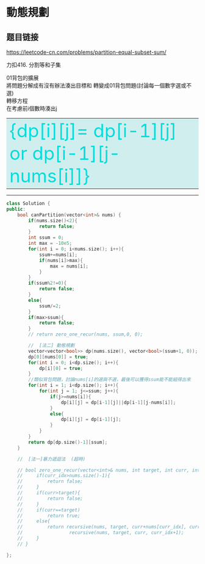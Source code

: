 # 動態規劃

## 题目链接

https://leetcode-cn.com/problems/partition-equal-subset-sum/

力扣416. 分割等和子集   

01背包的擴展   
將問題分解成有沒有辦法湊出目標和
轉變成01背包問題(討論每一個數字選或不選)   
轉移方程    
    在考慮前i個數時湊出j
    <table><tr><td bgcolor=#D1EEEE><font color="#00dddd" size = "12">{dp[i][j]= dp[i-1][j] or dp[i-1][j-nums[i]]}</font><br/></td></tr></table>
    
---------------------------------------

```cpp
class Solution {
public:
    bool canPartition(vector<int>& nums) {
        if(nums.size()<2){
            return false;
        }
        int ssum = 0;
        int max = -10e5;
        for(int i = 0; i<nums.size(); i++){   
            ssum+=nums[i];
            if(nums[i]>max){
                max = nums[i];
            }
        }
        if(ssum%2!=0){
            return false;
        }
        else{
            ssum/=2;
        }
        if(max>ssum){
            return false;
        }
        // return zero_one_recur(nums, ssum,0, 0);

        //  [法二] 動態規劃
        vector<vector<bool>> dp(nums.size(), vector<bool>(ssum+1, 0));
        dp[0][nums[0]] = true;
        for(int i = 0; i<dp.size(); i++){
            dp[i][0] = true;
        }
        //類似背包問題，討論nums[i]的選與不選，最後可以獲得ssum能不能組得出來
        for(int i = 1; i<dp.size(); i++){
            for(int j = 1; j<=ssum; j++){
                if(j>=nums[i]){
                    dp[i][j] = dp[i-1][j]||dp[i-1][j-nums[i]];
                }
                else{
                    dp[i][j] = dp[i-1][j];
                }
            }
        }
        return dp[dp.size()-1][ssum];
    }

    //  [法一]暴力遞迴法  (超時)

    // bool zero_one_recur(vector<int>& nums, int target, int curr, int curr_idx){
    //     if(curr_idx>nums.size()-1){
    //         return false;
    //     }
    //     if(curr>target){
    //         return false;
    //     }
    //     if(curr==target)
    //         return true;
    //     else{
    //         return recursive(nums, target, curr+nums[curr_idx], curr_idx+1)||
    //                 recursive(nums, target, curr, curr_idx+1);
    //     }
    // }

};
```
